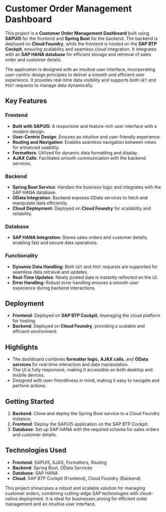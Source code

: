 
# Customer Order Management Dashboard

This project is a **Customer Order Management Dashboard** built using **SAPUI5** for the frontend and **Spring Boot** for the backend. The backend is deployed on **Cloud Foundry**, while the frontend is hosted on the **SAP BTP Cockpit**, ensuring scalability and seamless cloud integration. It integrates with an **SAP HANA database** for efficient storage and retrieval of sales order and customer details.

The application is designed with an intuitive user interface, incorporating user-centric design principles to deliver a smooth and efficient user experience. It provides real-time data visibility and supports both `GET` and `POST` requests to manage data dynamically.

## Key Features

### Frontend
- **Built with SAPUI5**: A responsive and feature-rich user interface with a modern design.
- **User-Centric Design**: Ensures an intuitive and user-friendly experience.
- **Routing and Navigation**: Enables seamless navigation between views for enhanced usability.
- **Formatters**: Utilized for dynamic data formatting and display.
- **AJAX Calls**: Facilitates smooth communication with the backend services.

### Backend
- **Spring Boot Service**: Handles the business logic and integrates with the SAP HANA database.
- **OData Integration**: Backend exposes OData services to fetch and manipulate data efficiently.
- **Cloud Deployment**: Deployed on **Cloud Foundry** for scalability and reliability.

### Database
- **SAP HANA Integration**: Stores sales orders and customer details, enabling fast and secure data operations.

### Functionality
- **Dynamic Data Handling**: Both `GET` and `POST` requests are supported for seamless data retrieval and updates.
- **Real-Time Updates**: Newly posted data is instantly reflected on the UI.
- **Error Handling**: Robust error handling ensures a smooth user experience during backend interactions.

## Deployment
- **Frontend**: Deployed on **SAP BTP Cockpit**, leveraging the cloud platform for hosting.
- **Backend**: Deployed on **Cloud Foundry**, providing a scalable and efficient environment.

## Highlights
- The dashboard combines **formatter logic**, **AJAX calls**, and **OData services** for real-time interaction and data manipulation.
- The UI is fully responsive, making it accessible on both desktop and mobile devices.
- Designed with user-friendliness in mind, making it easy to navigate and perform actions.

## Getting Started
1. **Backend**: Clone and deploy the Spring Boot service to a Cloud Foundry instance.
2. **Frontend**: Deploy the SAPUI5 application on the SAP BTP Cockpit.
3. **Database**: Set up SAP HANA with the required schema for sales orders and customer details.

## Technologies Used
- **Frontend**: SAPUI5, AJAX, Formatters, Routing
- **Backend**: Spring Boot, OData Services
- **Database**: SAP HANA
- **Cloud**: SAP BTP Cockpit (Frontend), Cloud Foundry (Backend)

This project showcases a robust and scalable solution for managing customer orders, combining cutting-edge SAP technologies with cloud-native deployment. It is ideal for businesses aiming for efficient order management and an intuitive user interface.
